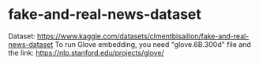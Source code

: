 # fake-and-real-news-dataset
Dataset: https://www.kaggle.com/datasets/clmentbisaillon/fake-and-real-news-dataset
To run Glove embedding, you need "glove.6B.300d" file and the link: https://nlp.stanford.edu/projects/glove/ 
